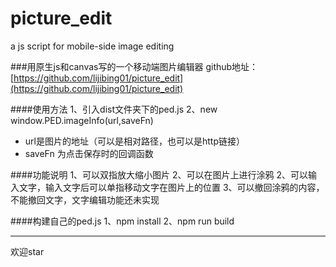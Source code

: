 # picture_edit
a js script for mobile-side image editing

###用原生js和canvas写的一个移动端图片编辑器
github地址：[https://github.com/lijibing01/picture_edit](https://github.com/lijibing01/picture_edit)

####使用方法
1、引入dist文件夹下的ped.js
2、new window.PED.imageInfo(url,saveFn)
 * url是图片的地址（可以是相对路径，也可以是http链接）
* saveFn 为点击保存时的回调函数

####功能说明
1、可以双指放大缩小图片
2、可以在图片上进行涂鸦
2、可以输入文字，输入文字后可以单指移动文字在图片上的位置
3、可以撤回涂鸦的内容，不能撤回文字，文字编辑功能还未实现

####构建自己的ped.js
1、npm install
2、npm run build

----
欢迎star

